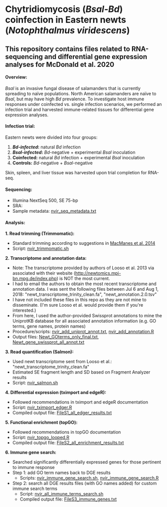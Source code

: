 # Chytridiomycosis (*Bsal-Bd*) coinfection in Eastern newts (*Notophthalmus viridescens*)

## This repository contains files related to RNA-sequencing and differential gene expression analyses for McDonald et al. 2020

#### Overview:
*Bsal* is an invasive fungal disease of salamanders that is currently spreading to naïve populations. North American salamanders are naïve to *Bsal*, but may have high *Bd* prevalence. To investigate host immune responses under coinfected vs. single infection scenarios, we performed an infection trial and harvested immune-related tissues for differential gene expression analyses.

#### Infection trial:
Eastern newts were divided into four groups:
1. __*Bd-infected*:__  natural *Bd* infection
1. __*Bsal-infected*:__  *Bd*-negative + experimental *Bsal* inoculation
1. __Coinfected:__  natural *Bd* infection + experimental *Bsal* inoculation
1. __Controls:__  *Bd*-negative + *Bsal*-negative

Skin, spleen, and liver tissue was harvested upon trial completion for RNA-seq.

#### Sequencing:
- Illumina NextSeq 500, SE 75-bp
- SRA:
- Sample metadata: [nvir_seq_metadata.txt](data/nvir_seq_metadata.txt)

#### Analysis:
__1. Read trimming (Trimmomatic):__
- Standard trimming according to suggestions in [MacManes et al. 2014](https://www.frontiersin.org/articles/10.3389/fgene.2014.00013/full)
- Script: [nvir_trimmomatic.sh](/pipelines_scripts/nvir_trimmomatic.sh)

__2. Transcriptome and annotation data:__
- Note: The transcriptome provided by authors of Looso et al. 2013 via associated with their website (http://newtomics.mpi-bn.mpg.de/index.php) is NOT the most current.
- I had to email the authors to obtain the most recent transcriptome and annotation data. I was sent the following files between Jul 6 and Aug 1, 2018: "newt_transcriptome_trinity_clean.fa", "newt_annotation.2.0.tsv"
- I have not included these files in this repo as they are not mine to disseminate. (I'm sure Looso et al. would provide them if you're interested.)
- From here, I used the author-provided Swissprot annotations to mine the UniprotKB database for all associated annotation information (e.g. GO terms, gene names, protein names)
- Procedure/scripts: [nvir_add_uniprot_annot.txt](/pipelines_scripts/nvir_add_uniprot_annot.txt), [nvir_add_annotation.R](/pipelines_scripts/nvir_add_annotation.R)
- Output files: [Newt_GOterms_only_final.txt](/data/Newt_GOterms_only_final.txt), [Newt_gene_swissprot_all_annot.txt](/data/Newt_gene_swissprot_all_annot.txt)

__3. Read quantification (Salmon):__
- Used newt transcriptome sent from Looso et al.: "newt_transcriptome_trinity_clean.fa"
- Estimated SE fragment length and SD based on Fragment Analyzer results
- Script: [nvir_salmon.sh](/pipelines_scripts/nvir_salmon.sh)

__4. Differential expression (tximport and edgeR):__
- Followed recommendations in tximport and edgeR documentation
- Script: [nvir_tximport_edger.R](/pipelines_scripts/nvir_tximport_edger.R)
- Compiled output file: [FileS1_all_edger_results.txt](/results/FileS1_all_edger_results.txt)

__5. Functional enrichment (topGO):__
- Followed recommendations in topGO documentation
- Script: [nvir_topgo_looped.R](/pipelines_scripts/nvir_topgo_looped.R)
- Compiled output file: [FileS2_all_enrichment_results.txt](/results/FileS2_all_enrichment_results.txt)

__6. Immune gene search:__
- Searched significantly differentially expressed genes for those pertinent to immune response
- Step 1: add GO term names back to DGE results
    - Scripts: [nvir_immune_gene_search.sh](/pipelines_scripts/nvir_immune_gene_search.sh), [nvir_immune_gene_search.R](/pipelines_scripts/nvir_immune_gene_search.R)
- Step 2: search all DGE results files (with GO names added) for custom immune search terms
    - Script: [nvir_all_immune_terms_search.sh](/pipelines_scripts/nvir_all_immune_terms_search.sh)
    - Compiled output file: [FileS3_immune_genes.txt](/results/FileS3_immune_genes.txt)

